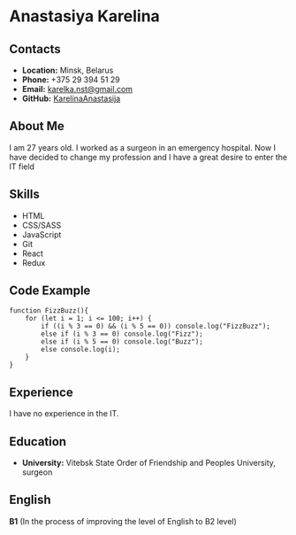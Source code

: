 # **Anastasiya Karelina**

## **Contacts**

- **Location:** Minsk, Belarus
- **Phone:** +375 29 394 51 29
- **Email:** karelka.nst@gmail.com
- **GitHub:** [KarelinaAnastasija](https://github.com/KarelinaAnastasija)

## **About Me**

I am 27 years old. I worked as a surgeon in an emergency hospital. Now I have decided to change my profession and I have a great desire to enter the IT field

## **Skills**

- HTML
- CSS/SASS
- JavaScript
- Git
- React
- Redux

## **Code Example**

```
function FizzBuzz(){
    for (let i = 1; i <= 100; i++) {
        if ((i % 3 == 0) && (i % 5 == 0)) console.log("FizzBuzz");
        else if (i % 3 == 0) console.log("Fizz");
        else if (i % 5 == 0) console.log("Buzz");
        else console.log(i);
    }
}
```

## **Experience**

I have no experience in the IT.

## **Education**

- **University:** Vitebsk State Order of Friendship and Peoples University, surgeon

## **English**

**B1** (In the process of improving the level of English to B2 level)
